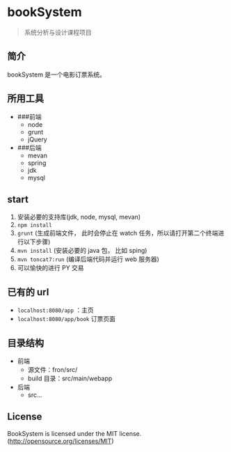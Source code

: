 # bookSystem
> 系统分析与设计课程项目

## 简介
bookSystem 是一个电影订票系统。

## 所用工具
* ###前端
	* node
	* grunt
	* jQuery
* ###后端
	* mevan
	* spring
	* jdk
    * mysql

	
## start
1. 安装必要的支持库(jdk, node, mysql, mevan)
2. `npm install`
3. `grunt` (生成前端文件， 此时会停止在 watch 任务，所以请打开第二个终端进行以下步骤)
4. `mvn install` (安装必要的 java 包， 比如 sping)
5. `mvn toncat7:run` (编译后端代码并运行 web 服务器)
6. 可以愉快的进行 PY 交易

## 已有的 url
* `localhost:8080/app` ：主页
* `localhost:8080/app/book` 订票页面

## 目录结构
* 前端
    * 源文件：fron/src/
    * build 目录：src/main/webapp
* 后端
    * src...

## License
 BookSystem is licensed under the MIT license. (http://opensource.org/licenses/MIT)
